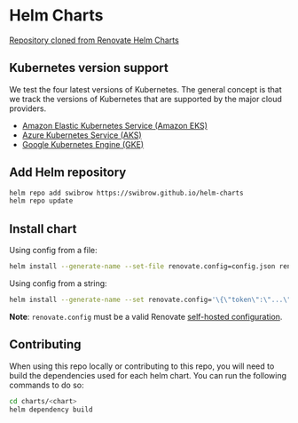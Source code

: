 # Helm Charts

[Repository cloned from Renovate Helm Charts](https://github.com/renovatebot/helm-charts)

## Kubernetes version support

We test the four latest versions of Kubernetes.
The general concept is that we track the versions of Kubernetes that are supported by the major cloud providers.

- [Amazon Elastic Kubernetes Service (Amazon EKS)](https://endoflife.date/amazon-eks)
- [Azure Kubernetes Service (AKS)](https://endoflife.date/azure-kubernetes-service)
- [Google Kubernetes Engine (GKE)](https://endoflife.date/google-kubernetes-engine)

## Add Helm repository

```bash
helm repo add swibrow https://swibrow.github.io/helm-charts
helm repo update
```

## Install chart

Using config from a file:

```bash
helm install --generate-name --set-file renovate.config=config.json renovate/renovate
```

Using config from a string:

```bash
helm install --generate-name --set renovate.config='\{\"token\":\"...\"\}' renovate/renovate
```

**Note**: `renovate.config` must be a valid Renovate [self-hosted configuration](https://docs.renovatebot.com/self-hosted-configuration/).

## Contributing

When using this repo locally or contributing to this repo, you will need to build the dependencies used for each helm chart.
You can run the following commands to do so:

```bash
cd charts/<chart>
helm dependency build
```
